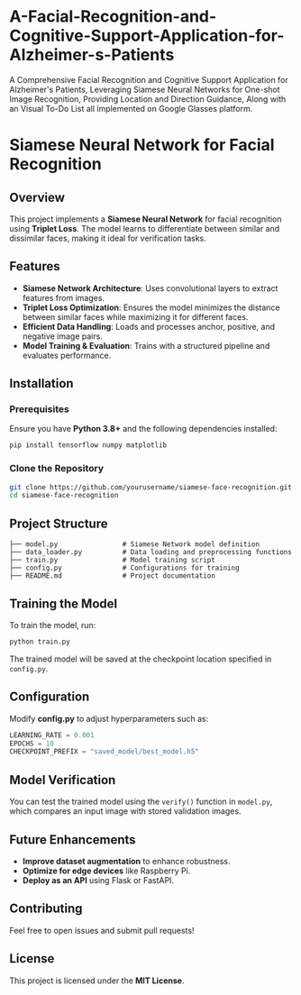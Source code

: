 # A-Facial-Recognition-and-Cognitive-Support-Application-for-Alzheimer-s-Patients
A Comprehensive Facial Recognition and Cognitive Support Application for Alzheimer's Patients, Leveraging Siamese Neural Networks for One-shot Image Recognition, Providing Location and Direction Guidance, Along with an Visual To-Do List all implemented on Google Glasses platform.



# Siamese Neural Network for Facial Recognition

## Overview
This project implements a **Siamese Neural Network** for facial recognition using **Triplet Loss**. The model learns to differentiate between similar and dissimilar faces, making it ideal for verification tasks.

## Features
- **Siamese Network Architecture**: Uses convolutional layers to extract features from images.
- **Triplet Loss Optimization**: Ensures the model minimizes the distance between similar faces while maximizing it for different faces.
- **Efficient Data Handling**: Loads and processes anchor, positive, and negative image pairs.
- **Model Training & Evaluation**: Trains with a structured pipeline and evaluates performance.

## Installation
### Prerequisites
Ensure you have **Python 3.8+** and the following dependencies installed:
```bash
pip install tensorflow numpy matplotlib
```

### Clone the Repository
```bash
git clone https://github.com/yourusername/siamese-face-recognition.git
cd siamese-face-recognition
```

## Project Structure
```
├── model.py                # Siamese Network model definition
├── data_loader.py          # Data loading and preprocessing functions
├── train.py                # Model training script
├── config.py               # Configurations for training
├── README.md               # Project documentation
```

## Training the Model
To train the model, run:
```bash
python train.py
```
The trained model will be saved at the checkpoint location specified in `config.py`.

## Configuration
Modify **config.py** to adjust hyperparameters such as:
```python
LEARNING_RATE = 0.001
EPOCHS = 10
CHECKPOINT_PREFIX = "saved_model/best_model.h5"
```

## Model Verification
You can test the trained model using the `verify()` function in `model.py`, which compares an input image with stored validation images.

## Future Enhancements
- **Improve dataset augmentation** to enhance robustness.
- **Optimize for edge devices** like Raspberry Pi.
- **Deploy as an API** using Flask or FastAPI.

## Contributing
Feel free to open issues and submit pull requests!

## License
This project is licensed under the **MIT License**.

